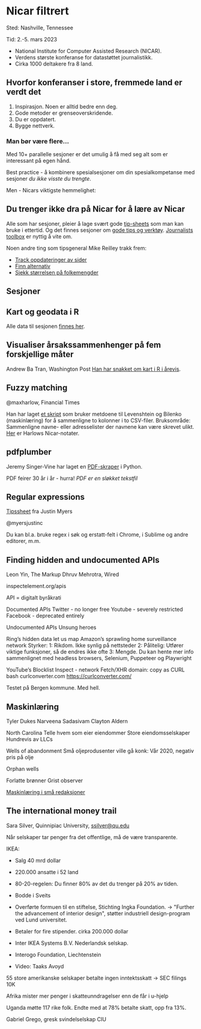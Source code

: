 Nicar filtrert
==============

Sted: Nashville, Tennessee

Tid: 2.-5. mars 2023

- National Institute for Computer Assisted Research (NICAR).
- Verdens største konferanse for datastøttet journalistikk.
- Cirka 1000 deltakere fra 8 land.

## Hvorfor konferanser i store, fremmede land er verdt det
1. Inspirasjon. Noen er alltid bedre enn deg.
2. Gode metoder er grenseoverskridende.
3. Du er oppdatert.
4. Bygge nettverk.

### Man bør være flere...
Med 10+ parallelle sesjoner er det umulig å få med seg alt som er interessant på egen hånd.

Best practice - å kombinere spesialsesjoner om din spesialkompetanse med sesjoner *du ikke visste du trengte*.

Men - Nicars viktigste hemmelighet:

## Du trenger ikke dra på Nicar for å lære av Nicar

Alle som har sesjoner, pleier å lage svært gode [tip-sheets](https://www.ire.org/training/conferences/nicar-2023/nicar-2023-tipsheets/) som man kan bruke i ettertid.
Og det finnes sesjoner om [gode tips og verktøy](https://ire-resources.s3.us-west-1.amazonaws.com/tipsheets/20230302-30004.pdf).
[Journalists toolbox](https://www.journaliststoolbox.org/) er nyttig å vite om.

Noen andre ting som tipsgeneral Mike Reilley trakk frem:
- [Track oppdateringer av sider](http://Distill.io)
- [Finn alternativ](http://AlternativeTo.net)
- [Sjekk størrelsen på folkemengder](http://mapchecking.com)


Sesjoner
--------

## Kart og geodata i R

Alle data til sesjonen [finnes her](https://paldhous.github.io/NICAR/2023/r-sf-mapping-geo-analysis.html).


## Visualiser årsakssammenhenger på fem forskjellige måter
Andrew Ba Tran, Washington Post
[Han har snakket om kart i R i årevis](https://nicar.r-journalism.com/2023/data_prep.html).


## Fuzzy matching
@maxharlow, Financial Times

Han har laget [et skript](http://github.com/maxharlow/csvmatch) som bruker metdoene til Levenshtein og Bilenko (maskinlæring) for å sammenligne to kolonner i to CSV-filer.
Bruksområde: Sammenligne navne- eller adresselister der navnene kan være skrevet ulikt.
[Her](http://bit.ly/nicar23-fuzzy) er Harlows Nicar-notater.

## pdfplumber
Jeremy Singer-Vine har laget en [PDF-skraper](https://github.com/jsvibne/pdfplumber) i Python.

PDF feirer 30 år i år - hurra!
*PDF er en sløkket tekstfil*

## Regular expressions
[Tipssheet](http://jmye.rs/nicar-regex) fra Justin Myers 

@myersjustinc

Du kan bl.a. bruke regex i søk og erstatt-felt i Chrome, i Sublime og andre editorer, m.m.

## Finding hidden and undocumented APIs
Leon Yin, The Markup
Dhruv Mehrotra, Wired

inspectelement.org/apis

API = digitalt byråkrati

Documented APIs
Twitter - no longer free
Youtube - severely restricted
Facebook - deprecated entirely

Undocumented APIs
Unsung heroes

Ring’s hidden data let us map Amazon’s sprawling home surveillance network
Styrker:
1: Rikdom. Ikke synlig på nettsteder
2: Pålitelig: Utfører viktige funksjoner, så de endres ikke ofte
3: Mengde. Du kan hente mer info sammenlignet med headless browsers, Selenium, Puppeteer og Playwright

YouTube’s Blocklist
Inspect - network
Fetch/XHR
domain:
copy as CURL bash
curlconverter.com
https://curlconverter.com/

Testet på Bergen kommune. Med hell.

## Maskinlæring
Tyler Dukes
Narveena Sadasivam
Clayton Aldern

North Carolina
Telle hvem som eier eiendommer
Store eiendomsselskaper
Hundrevis av LLCs

Wells of abandonment
Små oljeprodusenter ville gå konk: Vår 2020, negativ pris på olje

Orphan wells

Forlatte brønner
Grist observer

[Maskinlæring i små redaksjoner](tinyurl.com/NICAR23-Supercharge)


## The international money trail
Sara Silver, Quinnipiac University, ssilver@qu.edu

Når selskaper tar penger fra det offentlige, må de være transparente.

IKEA: 
* Salg 40 mrd dollar
* 220.000 ansatte i 52 land
* 80-20-regelen: Du finner 80% av det du trenger på 20% av tiden.
* Bodde i Sveits
* Overførte formuen til en stiftelse, Stichting Ingka Foundation. -> "Further the advancement of interior design", støtter industriell design-program ved Lund universitet.
* Betaler for fire stipender. cirka 200.000 dollar

* Inter IKEA Systems B.V. Nederlandsk selskap.
* Interogo Foundation, Liechtenstein
* Video: Taaks Avoyd

55 store amerikanske selskaper betalte ingen inntektsskatt -> SEC filings 10K

Afrika mister mer penger i skatteunndragelser enn de får i u-hjelp

Uganda møtte 117 rike folk. Endte med at 78% betalte skatt, opp fra 13%.

Gabriel Grego, gresk svindelselskap CIU
